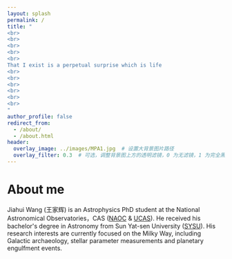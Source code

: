 ```yaml
---
layout: splash
permalink: /
title: "
<br>
<br>
<br>
<br>
<br>
That I exist is a perpetual surprise which is life
<br>
<br>
<br>
<br>
<br>
<br>
"
author_profile: false
redirect_from: 
  - /about/
  - /about.html
header:
  overlay_image: ../images/MPA1.jpg  # 设置大背景图片路径
  overlay_filter: 0.3  # 可选，调整背景图上方的透明滤镜，0 为无滤镜，1 为完全黑色
---
```

About me
======
Jiahui Wang (王家辉) is an Astrophysics PhD student at the National Astronomical Observatories，CAS ([NAOC](https://nao.cas.cn/) & [UCAS](https://www.ucas.ac.cn/)). He received his bachelor's degree in Astronomy from Sun Yat-sen University ([SYSU](https://spa.sysu.edu.cn/)). His research interests are currently focused on the Milky Way, including Galactic archaeology, stellar parameter measurements and planetary engulfment events. 


